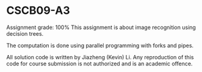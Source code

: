 # CSCB09-A3
Assignment grade: 100% This assignment is about image recognition using decision trees.

The computation is done using parallel programming with forks and pipes.

All solution code is written by Jiazheng (Kevin) Li. Any reproduction of this code for course submission is not authorized and is an academic offence.
